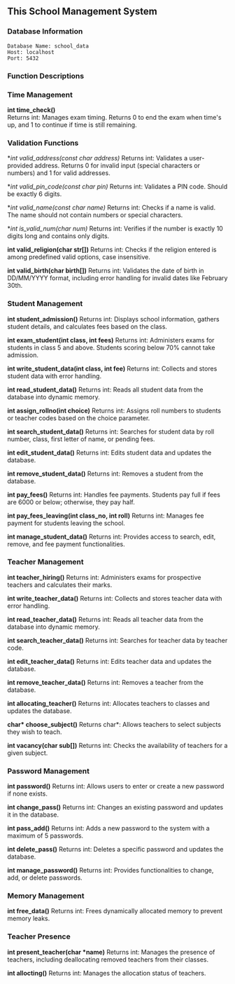 ## This School Management System

### Database Information
```
Database Name: school_data
Host: localhost
Port: 5432
```

### Function Descriptions

### Time Management

**int time_check()**  
Returns int: Manages exam timing. Returns 0 to end the exam when time's up, and 1 to continue if time is still remaining.

### Validation Functions

**int valid_address(const char *address)** 
Returns int: Validates a user-provided address. Returns 0 for invalid input (special characters or numbers) and 1 for valid addresses.

**int valid_pin_code(const char *pin)** 
Returns int: Validates a PIN code. Should be exactly 6 digits.

**int valid_name(const char *name)** 
Returns int: Checks if a name is valid. The name should not contain numbers or special characters.

**int is_valid_num(char *num)** 
Returns int: Verifies if the number is exactly 10 digits long and contains only digits.

**int valid_religion(char str[])** 
Returns int: Checks if the religion entered is among predefined valid options, case insensitive.

**int valid_birth(char birth[])** 
Returns int: Validates the date of birth in DD/MM/YYYY format, including error handling for invalid dates like February 30th.


### Student Management

**int student_admission()** 
Returns int: Displays school information, gathers student details, and calculates fees based on the class.

**int exam_student(int class, int fees)** 
Returns int: Administers exams for students in class 5 and above. Students scoring below 70% cannot take admission.

**int write_student_data(int class, int fee)** 
Returns int: Collects and stores student data with error handling.

**int read_student_data()** 
Returns int: Reads all student data from the database into dynamic memory.

**int assign_rollno(int choice)** 
Returns int: Assigns roll numbers to students or teacher codes based on the choice parameter.

**int search_student_data()** 
Returns int: Searches for student data by roll number, class, first letter of name, or pending fees.

**int edit_student_data()** 
Returns int: Edits student data and updates the database.

**int remove_student_data()** 
Returns int: Removes a student from the database.

**int pay_fees()** 
Returns int: Handles fee payments. Students pay full if fees are 6000 or below; otherwise, they pay half.

**int pay_fees_leaving(int class_no, int roll)** 
Returns int: Manages fee payment for students leaving the school.

**int manage_student_data()** 
Returns int: Provides access to search, edit, remove, and fee payment functionalities.


### Teacher Management

**int teacher_hiring()** 
Returns int: Administers exams for prospective teachers and calculates their marks.

**int write_teacher_data()** 
Returns int: Collects and stores teacher data with error handling.

**int read_teacher_data()** 
Returns int: Reads all teacher data from the database into dynamic memory.

**int search_teacher_data()** 
Returns int: Searches for teacher data by teacher code.

**int edit_teacher_data()** 
Returns int: Edits teacher data and updates the database.

**int remove_teacher_data()** 
Returns int: Removes a teacher from the database.

**int allocating_teacher()** 
Returns int: Allocates teachers to classes and updates the database.

**char\* choose_subject()** 
Returns char*: Allows teachers to select subjects they wish to teach.

**int vacancy(char sub[])** 
Returns int: Checks the availability of teachers for a given subject.

### Password Management

**int password()** 
Returns int: Allows users to enter or create a new password if none exists.

**int change_pass()** 
Returns int: Changes an existing password and updates it in the database.

**int pass_add()** 
Returns int: Adds a new password to the system with a maximum of 5 passwords.

**int delete_pass()** 
Returns int: Deletes a specific password and updates the database.

**int manage_password()** 
Returns int: Provides functionalities to change, add, or delete passwords.

### Memory Management

**int free_data()** 
Returns int: Frees dynamically allocated memory to prevent memory leaks.

### Teacher Presence

**int present_teacher(char \*name)** 
Returns int: Manages the presence of teachers, including deallocating removed teachers from their classes.

**int allocting()** 
Returns int: Manages the allocation status of teachers.
